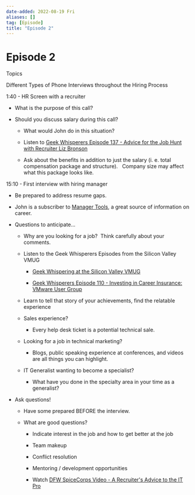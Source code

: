 ```yaml
---
date-added: 2022-08-19 Fri
aliases: []
tag: [Episode]
title: "Episode 2"
---
```


# Episode 2

Topics 

Different Types of Phone Interviews throughout the Hiring Process 

1:40 - HR Screen with a recruiter 

-   What is the purpose of this call? 
    
-   Should you discuss salary during this call? 
    
    -   What would John do in this situation? 
        
    -   Listen to [Geek Whisperers Episode 137 - Advice for the Job Hunt with Recruiter Liz Bronson](http://geek-whisperers.com/2017/09/advice-for-the-job-hunt-with-recruiter-liz-bronson-episode-137) 
        
    -   Ask about the benefits in addition to just the salary (i. e. total compensation package and structure).   Company size may affect what this package looks like. 
        
    

15:10 - First interview with hiring manager 

-   Be prepared to address resume gaps. 
    
-   John is a subscriber to [Manager Tools](https://www.manager-tools.com/), a great source of information on career. 
    
-   Questions to anticipate... 
    
    -   Why are you looking for a job?  Think carefully about your comments. 
        
    -   Listen to the Geek Whisperers Episodes from the Silicon Valley VMUG  
        
        -   [Geek Whispering at the Silicon Valley VMUG](http://geek-whisperers.com/2016/04/geek-whispering-at-the-silicon-valley-vmug-tues-apr-12/) 
            
        -   [Geek Whisperers Episode 110 - Investing in Career Insurance: VMware User Group](http://geek-whisperers.com/2016/04/investing-in-career-insurance-vmware-user-group-recap-episode-110) 
            
    -   Learn to tell that story of your achievements, find the relatable experience 
        
    -   Sales experience? 
        
        -   Every help desk ticket is a potential technical sale. 
            
    -   Looking for a job in technical marketing? 
        
        -   Blogs, public speaking experience at conferences, and videos are all things you can highlight. 
            
    -   IT Generalist wanting to become a specialist? 
        
        -   What have you done in the specialty area in your time as a generalist? 
            
-   Ask questions! 
    
    -   Have some prepared BEFORE the interview. 
        
    -   What are good questions? 
        
        -   Indicate interest in the job and how to get better at the job 
            
        -   Team makeup 
            
        -   Conflict resolution 
            
        -   Mentoring / development opportunities 
            
        -   Watch [DFW SpiceCorps Video - A Recruiter's Advice to the IT Pro](https://community.spiceworks.com/topic/2090834-dfw-spicecorps-11-16-2017-career-night)